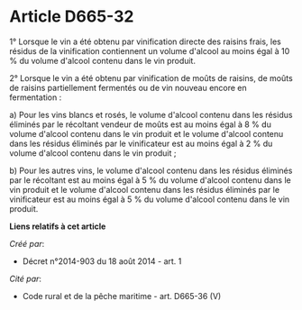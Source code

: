 # Article D665-32

1° Lorsque le vin a été obtenu par vinification directe des raisins frais, les résidus de la vinification contiennent un
volume d'alcool au moins égal à 10 % du volume d'alcool contenu dans le vin produit. 

2° Lorsque le vin a été obtenu par vinification de moûts de raisins, de moûts de raisins partiellement fermentés ou de vin
nouveau encore en fermentation : 

a) Pour les vins blancs et rosés, le volume d'alcool contenu dans les résidus éliminés par le récoltant vendeur de moûts est
au moins égal à 8 % du volume d'alcool contenu dans le vin produit et le volume d'alcool contenu dans les résidus éliminés
par le vinificateur est au moins égal à 2 % du volume d'alcool contenu dans le vin produit ; 

b) Pour les autres vins, le volume d'alcool contenu dans les résidus éliminés par le récoltant est au moins égal à 5 % du
volume d'alcool contenu dans le vin produit et le volume d'alcool contenu dans les résidus éliminés par le vinificateur est
au moins égal à 5 % du volume d'alcool contenu dans le vin produit.

**Liens relatifs à cet article**

_Créé par_:

  - Décret n°2014-903 du 18 août 2014 - art. 1

_Cité par_:

  - Code rural et de la pêche maritime - art. D665-36 (V)
